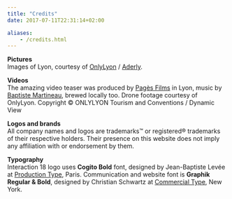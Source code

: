 ```yaml
---
title: "Credits"
date: 2017-07-11T22:31:14+02:00

aliases:
    - /credits.html
---
```


**Pictures**  
Images of Lyon, courtesy of [OnlyLyon](http://www.onlylyon.com/en/) / [Aderly](https://www.aderly.com).

**Videos**  
The amazing video teaser was produced by [Pagès Films](http://www.pages-films.com) in Lyon, music by [Baptiste Martineau](https://www.baptistemartineau.com), brewed locally too. Drone footage courtesy of OnlyLyon. Copyright © ONLYLYON Tourism and Conventions / Dynamic View

**Logos and brands**  
All company names and logos are trademarks™ or registered® trademarks of their respective holders. Their presence on this website does not imply any affiliation with or endorsement by them.

**Typography**  
Interaction 18 logo uses **Cogito Bold** font, designed by Jean-Baptiste Levée at [Production Type](#), Paris. Communication and website font is **Graphik Regular & Bold**, designed by Christian Schwartz at [Commercial Type](https://commercialtype.com/), New York.
